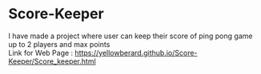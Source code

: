 # Score-Keeper
I have made a project where  user can keep their score of ping pong game up to 2 players and max points <br>
Link for Web Page : https://yellowberard.github.io/Score-Keeper/Score_keeper.html